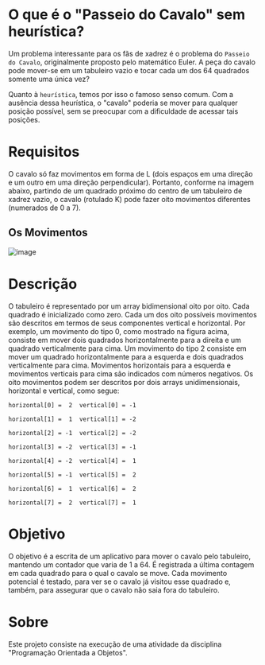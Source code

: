 # O que é o "Passeio do Cavalo" sem heurística?
Um problema interessante para os fãs de xadrez é o problema do ```Passeio do Cavalo```, originalmente proposto pelo matemático Euler. 
A peça do cavalo pode mover-se em um tabuleiro vazio e tocar cada um dos 64 quadrados somente uma única vez?

Quanto à ```heurística```, temos por isso o famoso senso comum. Com a ausência dessa heurística, o "cavalo" poderia se mover para qualquer posição possível, sem se preocupar com a dificuldade de acessar tais posições.

# Requisitos
O cavalo só faz movimentos em forma de L (dois espaços em uma direção e um outro em uma direção perpendicular).
Portanto, conforme na imagem abaixo, partindo de um quadrado próximo do centro de um tabuleiro de xadrez vazio, o cavalo (rotulado K) pode fazer oito movimentos diferentes (numerados de 0 a 7).

## Os Movimentos
![image](https://github.com/andref03/Passeio-Cavalo-Sem-Heuristica/assets/140921456/f4f499bd-abca-4a25-903e-5c37a9b12f15)

# Descrição

O tabuleiro é representado por um array bidimensional oito por oito. Cada quadrado é inicializado como zero. 
Cada um dos oito possíveis movimentos são descritos em termos de seus componentes vertical e horizontal. 
Por exemplo, um movimento do tipo 0, como mostrado na figura acima, consiste em mover dois quadrados horizontalmente para a direita e um quadrado verticalmente para cima.
Um movimento do tipo 2 consiste em mover um quadrado horizontalmente para a esquerda e dois quadrados verticalmente para cima.
Movimentos horizontais para a esquerda e movimentos verticais para cima são indicados com números negativos. 
Os oito movimentos podem ser descritos por dois arrays unidimensionais, horizontal e vertical, como segue:

```horizontal[0] =  2  vertical[0] = -1```

```horizontal[1] =  1  vertical[1] = -2```

```horizontal[2] = -1  vertical[2] = -2```

```horizontal[3] = -2  vertical[3] = -1```

```horizontal[4] = -2  vertical[4] =  1```

```horizontal[5] = -1  vertical[5] =  2```

```horizontal[6] =  1  vertical[6] =  2```

```horizontal[7] =  2  vertical[7] =  1```

# Objetivo 

O objetivo é a escrita de um aplicativo para mover o cavalo pelo tabuleiro, mantendo um contador que varia de 1 a 64.
É registrada a última contagem em cada quadrado para o qual o cavalo se move.
Cada movimento potencial é testado, para ver se o cavalo já visitou esse quadrado e, também, para assegurar que o cavalo não saia fora do tabuleiro.

# Sobre

Este projeto consiste na execução de uma atividade da disciplina "Programação Orientada a Objetos".
